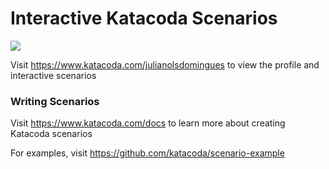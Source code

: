 # Interactive Katacoda Scenarios

[![](http://shields.katacoda.com/katacoda/julianolsdomingues/count.svg)](https://www.katacoda.com/julianolsdomingues "Get your profile on Katacoda.com")

Visit https://www.katacoda.com/julianolsdomingues to view the profile and interactive scenarios

### Writing Scenarios
Visit https://www.katacoda.com/docs to learn more about creating Katacoda scenarios

For examples, visit https://github.com/katacoda/scenario-example
